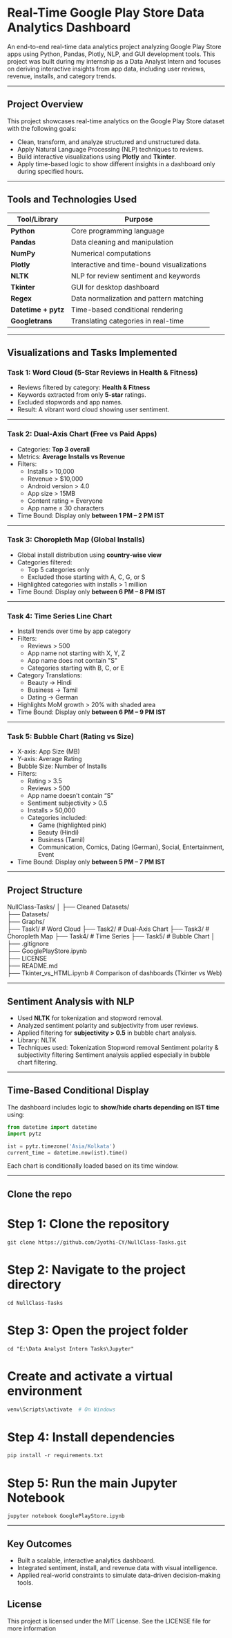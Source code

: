 # Real-Time Google Play Store Data Analytics Dashboard

An end-to-end real-time data analytics project analyzing Google Play Store apps using Python, Pandas, Plotly, NLP, and GUI development tools. This project was built during my internship as a Data Analyst Intern and focuses on deriving interactive insights from app data, including user reviews, revenue, installs, and category trends.

---

## Project Overview

This project showcases real-time analytics on the Google Play Store dataset with the following goals:
- Clean, transform, and analyze structured and unstructured data.
- Apply Natural Language Processing (NLP) techniques to reviews.
- Build interactive visualizations using **Plotly** and **Tkinter**.
- Apply time-based logic to show different insights in a dashboard only during specified hours.

---

## Tools and Technologies Used

| Tool/Library      | Purpose                                 |
|-------------------|------------------------------------------|
| **Python**        | Core programming language                |
| **Pandas**        | Data cleaning and manipulation           |
| **NumPy**         | Numerical computations                   |
| **Plotly**        | Interactive and time-bound visualizations|
| **NLTK**          | NLP for review sentiment and keywords    |
| **Tkinter**       | GUI for desktop dashboard                |
| **Regex**         | Data normalization and pattern matching  |
| **Datetime + pytz** | Time-based conditional rendering        |
| **Googletrans**   | Translating categories in real-time      |

---

## Visualizations and Tasks Implemented

### Task 1: Word Cloud (5-Star Reviews in Health & Fitness)
- Reviews filtered by category: **Health & Fitness**
- Keywords extracted from only **5-star** ratings.
- Excluded stopwords and app names.
- Result: A vibrant word cloud showing user sentiment.

---

### Task 2: Dual-Axis Chart (Free vs Paid Apps)
- Categories: **Top 3 overall**
- Metrics: **Average Installs vs Revenue**
- Filters:
  - Installs > 10,000
  - Revenue > $10,000
  - Android version > 4.0
  - App size > 15MB
  - Content rating = Everyone
  - App name ≤ 30 characters
- Time Bound: Display only **between 1 PM – 2 PM IST**

---

### Task 3: Choropleth Map (Global Installs)
- Global install distribution using **country-wise view**
- Categories filtered:
  - Top 5 categories only
  - Excluded those starting with A, C, G, or S
- Highlighted categories with installs > 1 million
- Time Bound: Display only **between 6 PM – 8 PM IST**

---

### Task 4: Time Series Line Chart
- Install trends over time by app category
- Filters:
  - Reviews > 500
  - App name not starting with X, Y, Z
  - App name does not contain "S"
  - Categories starting with B, C, or E
- Category Translations:
  - Beauty → Hindi
  - Business → Tamil
  - Dating → German
- Highlights MoM growth > 20% with shaded area
- Time Bound: Display only **between 6 PM – 9 PM IST**

---

### Task 5: Bubble Chart (Rating vs Size)
- X-axis: App Size (MB)
- Y-axis: Average Rating
- Bubble Size: Number of Installs
- Filters:
  - Rating > 3.5
  - Reviews > 500
  - App name doesn’t contain “S”
  - Sentiment subjectivity > 0.5
  - Installs > 50,000
  - Categories included:
    - Game (highlighted pink)
    - Beauty (Hindi)
    - Business (Tamil)
    - Communication, Comics, Dating (German), Social, Entertainment, Event
- Time Bound: Display only **between 5 PM – 7 PM IST**

---

## Project Structure

NullClass-Tasks/
│
├── Cleaned Datasets/          
├── Datasets/                  
├── Graphs/                    
├── Task1/                      # Word Cloud 
├── Task2/                      # Dual-Axis Chart 
├── Task3/                      # Choropleth Map
├── Task4/                      # Time Series 
├── Task5/                      # Bubble Chart
│
├── .gitignore                  
├── GooglePlayStore.ipynb       
├── LICENSE                     
├── README.md                   
├── Tkinter_vs_HTML.ipynb       # Comparison of dashboards (Tkinter vs Web)



---

## Sentiment Analysis with NLP
- Used **NLTK** for tokenization and stopword removal.
- Analyzed sentiment polarity and subjectivity from user reviews.
- Applied filtering for **subjectivity > 0.5** in bubble chart analysis.
- Library: NLTK
- Techniques used:
       Tokenization
       Stopword removal
       Sentiment polarity & subjectivity filtering
       Sentiment analysis applied especially in bubble chart filtering.
---

## Time-Based Conditional Display

The dashboard includes logic to **show/hide charts depending on IST time** using:

```python
from datetime import datetime
import pytz

ist = pytz.timezone('Asia/Kolkata')
current_time = datetime.now(ist).time()
```
Each chart is conditionally loaded based on its time window.


---
## Clone the repo

# Step 1: Clone the repository
```
git clone https://github.com/Jyothi-CY/NullClass-Tasks.git
```
# Step 2: Navigate to the project directory
```
cd NullClass-Tasks
```
# Step 3: Open the project folder
```
cd "E:\Data Analyst Intern Tasks\Jupyter"
```

# Create and activate a virtual environment
```python -m venv venv
venv\Scripts\activate  # On Windows
```
# Step 4: Install dependencies
```
pip install -r requirements.txt
```
# Step 5: Run the main Jupyter Notebook
```
jupyter notebook GooglePlayStore.ipynb
```

---
## Key Outcomes
- Built a scalable, interactive analytics dashboard.
- Integrated sentiment, install, and revenue data with visual intelligence.
- Applied real-world constraints to simulate data-driven decision-making tools.

## License 
This project is licensed under the MIT License. See the LICENSE file for more information
